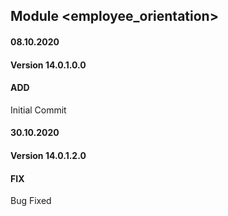 ## Module <employee_orientation>

#### 08.10.2020
#### Version 14.0.1.0.0
#### ADD
Initial Commit

#### 30.10.2020
#### Version 14.0.1.2.0
#### FIX
Bug Fixed
